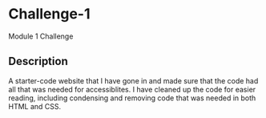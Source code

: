# Challenge-1
Module 1 Challenge 


## Description

A starter-code website that I have gone in and made sure that the code had all that was needed for accessiblites. I have cleaned up the code for easier reading, including condensing and removing code that was needed in both HTML and CSS. 



